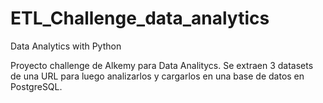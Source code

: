 # ETL_Challenge_data_analytics
Data Analytics with Python

Proyecto  challenge de Alkemy para Data Analitycs. Se extraen 3 datasets de una URL para luego analizarlos y cargarlos en una base de datos en PostgreSQL.

